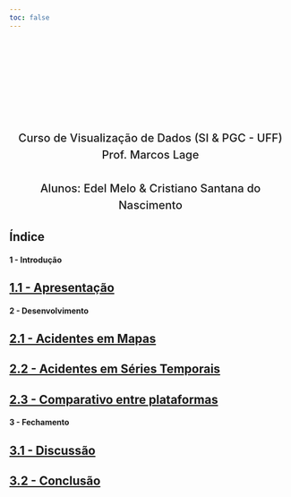 ```yaml
---
toc: false
---
```


<style>
.hero {
    display: flex;
    flex-direction: column;
    align-items: center;
    font-family: var(--sans-serif);
    margin: 0rem 0 0rem;
    text-wrap: balance;
    text-align: center;
}

.hero h1 {
    margin: 2rem 0;
    max-width: none;
    font-size: 28px;
    font-weight: 400;
    line-height: 1.1;
    background: linear-gradient(30deg, var(--theme-foreground-focus), currentColor);
    -webkit-background-clip: text;
    -webkit-text-fill-color: transparent;
    background-clip: text;
}

.hero h2 {
    margin: 0;
    max-width: 34em;
    font-size: 20px;
    font-style: initial;
    font-weight: 500;
    line-height: 1.5;
    color: var(--theme-foreground-muted);
}

@media (min-width: 640px) {
    .hero h1 {
        font-size: 90px;
    }
}

p { max-width: none; }
>

</style>

<div class="hero">
    <h1>Trabalho</h1>
    <h2>Curso de Visualização de Dados (SI & PGC - UFF)<br>Prof. Marcos Lage</h2>
     <h2><br>Alunos: Edel Melo & Cristiano Santana do Nascimento</h2>
</div>

## Índice
<div class="grid grid-cols-3">
<span class="card"><h4>1 - Introdução<br></h4>
    <div class="card" flex>
        <h2><a href="1-Apresentacao">1.1 - Apresentação</a></h2>
    </div>
</span>
<span class="card"><h4>2 - Desenvolvimento<br></h4>
    <div class="card" >
        <h2><a href="2-Acidentes em mapas">2.1 - Acidentes em Mapas</a></h2>
    </div>
    <div class="card" >
        <h2><a href="3-Acidentes em Séries Temporais">2.2 - Acidentes em Séries Temporais</a></h2>
    </div>
    <div class="card" >
        <h2><a href="4-Comparativo">2.3 - Comparativo entre plataformas</a></h2>
    </div>
</span>
<span class="card"><h4>3 - Fechamento<br></h4>
    <div class="card">
        <h2><a href="5- Discussao">3.1 - Discussão</a></h2>
    </div>
    <div class="card" >
        <h2><a href="6-Conclusao">3.2 - Conclusão</a></h2>
    </div>
</span>
</div>
